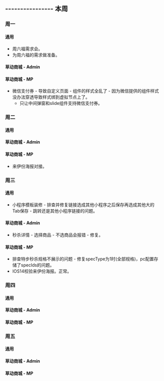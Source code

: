 ## ---------------- 本周

### 周一
#### 通用
* 周六福需求会。
* 为周六福的需求做准备。
#### 草动商城 - Admin
#### 草动商城 - MP
* 微信支付券 - 导致自定义页面 - 组件的样式全乱了 - 因为微信提供的组件样式没办法穿透导致样式绑到虚拟节点上了。
  - 只让中间弹窗和slide组件支持微信支付券。

### 周二
#### 通用
#### 草动商城 - Admin
#### 草动商城 - MP
* 来伊份海报对接。

### 周三
#### 通用
* 小程序模板装修 - 排查并修复链接选成其他小程序之后保存再选成其他大的Tab保存 - 跳转还是其他小程序链接的问题。
#### 草动商城 - Admin
* 秒杀详情 - 选择商品 - 不选商品会报错 - 修复。
#### 草动商城 - MP
* 排查特步秒杀规格不展示的问题 - 修复specType为1时(全部规格)，pc配置存储了specIds的问题。
* IOS14校验来伊份海报。正常。

### 周四
#### 通用
#### 草动商城 - Admin
#### 草动商城 - MP

### 周五
#### 通用
#### 草动商城 - Admin
#### 草动商城 - MP
